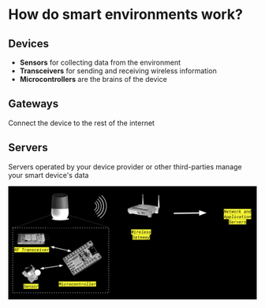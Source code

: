 # How do smart environments work?

## Devices

* **Sensors** for collecting data from the environment
* **Transceivers** for sending and receiving wireless information
* **Microcontrollers** are the brains of the device

## Gateways

Connect the device to the rest of the internet

## Servers

Servers operated by your device provider or other third-parties manage your smart device's data

![Smart env layout](smart-env-layout.png)